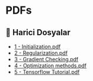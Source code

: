 # PDFs


<!--Index-->

## 🔗 Harici Dosyalar

- [1 - Initialization.pdf](./1%20-%20Initialization.pdf)
- [2 - Regularization.pdf](./2%20-%20Regularization.pdf)
- [3 - Gradient Checking.pdf](./3%20-%20Gradient%20Checking.pdf)
- [4 - Optimization methods.pdf](./4%20-%20Optimization%20methods.pdf)
- [5 - Tensorflow Tutorial.pdf](./5%20-%20Tensorflow%20Tutorial.pdf)


<!--Index-->
